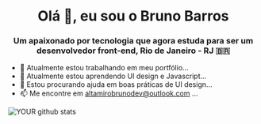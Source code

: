 <h1 align="center">Olá 👋, eu sou o Bruno Barros</h1>
<h3 align="center">Um apaixonado por tecnologia que agora estuda para ser um desenvolvedor front-end, Rio de Janeiro - RJ 🇧🇷</h3>

- 🔭 Atualmente estou trabalhando em meu portfólio...
- 🌱 Atualmente estou aprendendo UI design e Javascript...
- 🤔 Estou procurando ajuda em boas práticas de UI design...
- 📫 Me encontre em altamirobrunodev@outlook.com ...


![YOUR github stats](https://github-readme-stats.vercel.app/api?username=Brunoxx1995)


<!--
**Brunoxx1995/Brunoxx1995** is a ✨ _special_ ✨ repository because its `README.md` (this file) appears on your GitHub profile.**
